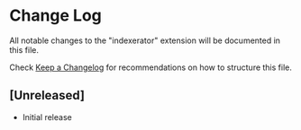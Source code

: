 # Change Log
All notable changes to the "indexerator" extension will be documented in this file.

Check [Keep a Changelog](http://keepachangelog.com/) for recommendations on how to structure this file.

## [Unreleased]
- Initial release